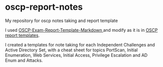 # oscp-report-notes
My repository for oscp notes taking and report template

I used [OSCP-Exam-Report-Template-Markdown ](https://github.com/noraj/OSCP-Exam-Report-Template-Markdown) and modify as it is in [OSCP report templates](https://help.offsec.com/hc/en-us/articles/360046787731-PEN-200-Reporting-Requirements).

I created a templates for note taking for each Independent Challenges and Active Directory Set, with a cheat sheet for topics PortScan, Initial Enumeration, Web Services, Initial Access, Privilege Escalation and AD Enum and Attacks.
